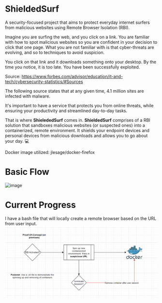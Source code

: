 # ShieldedSurf
A security-focused project that aims to protect everyday internet surfers from malicious websites using Remote Browser Isolation (RBI).

Imagine you are surfing the web, and you click on a link. You are familiar with how to spot malicious websites so you are confident in your decision to click that one page. What you are not familiar with is that cyber-threats are evolving, and so to techniques to avoid suspicion.

You click on that link and it downloads something onto your desktop. By the time you notice, it is too late. You have been successfully exploited.

Source: https://www.forbes.com/advisor/education/it-and-tech/cybersecurity-statistics/#Sources

The following source states that at any given time, 4.1 million sites are infected with malware.

It's important to have a service that protects you from online threats, while ensuring your productivity and streamlined day-to-day tasks.

That is where **ShielededSurf** comes in. **ShieldedSurf** comprises of a RBI solution that sandboxes malicious websites (or suspected ones) into a containerized, remote environment. It shields your endpoint devices and personal devices from malicious downloads and allows you to go about your day. 💻


Docker image utilized: jlesage/docker-firefox

# Basic Flow
![image](https://github.com/user-attachments/assets/7ed02b78-fb4a-4a8a-9f6c-f32706de199c)

# Current Progress
I have a bash file that will locally create a remote browser based on the URL from user input.
![PoC-OnPrem](poc_onprem.png)
